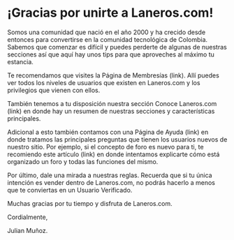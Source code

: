 # ¡Gracias por unirte a Laneros.com!

Somos una comunidad que nació en el año 2000 y ha crecido desde entonces para convertirse en la comunidad tecnológica de Colombia. Sabemos que comenzar es difícil y puedes perderte de algunas de nuestras secciones así que aquí hay unos tips para que aproveches al máximo tu estancia.

Te recomendamos que visites la Página de Membresías (link). Allí puedes ver todos los niveles de usuarios que existen en Laneros.com y los privilegios que vienen con ellos.

También tenemos a tu disposición nuestra sección Conoce Laneros.com (link) en donde hay un resumen de nuestras secciones y características principales.

Adicional a esto también contamos con una Página de Ayuda (link) en donde tratamos las principales preguntas que tienen los usuarios nuevos de nuestro sitio. Por ejemplo, si el concepto de foro es nuevo para ti, te recomiendo este artículo (link) en donde intentamos explicarte cómo está organizado un foro y todas las funciones del mismo.

Por último, dale una mirada a nuestras reglas. Recuerda que si tu única intención es vender dentro de Laneros.com, no podrás hacerlo a menos que te conviertas en un Usuario Verificado.

Muchas gracias por tu tiempo y disfruta de Laneros.com.

Cordialmente,

Julian Muñoz.
